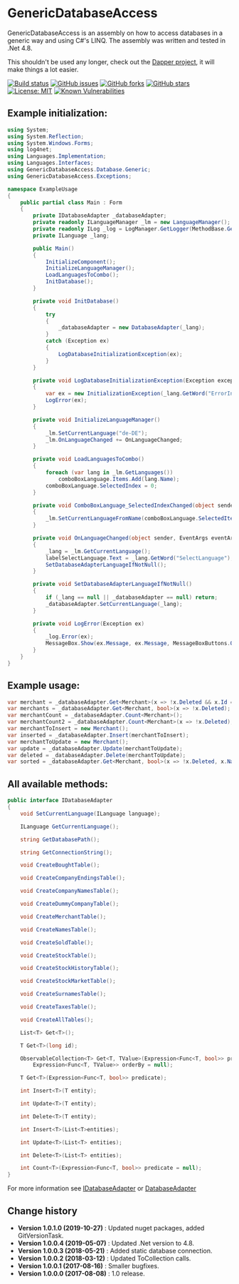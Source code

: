 GenericDatabaseAccess
====================================

GenericDatabaseAccess is an assembly on how to access databases in a generic way and using C#'s LINQ.
The assembly was written and tested in .Net 4.8.

This shouldn't be used any longer, check out the [Dapper project](https://github.com/StackExchange/Dapper), it will make things a lot easier.

[![Build status](https://ci.appveyor.com/api/projects/status/xwfx8q48taebdx2e?svg=true)](https://ci.appveyor.com/project/SeppPenner/genericdatabaseaccess)
[![GitHub issues](https://img.shields.io/github/issues/SeppPenner/GenericDatabaseAccess.svg)](https://github.com/SeppPenner/GenericDatabaseAccess/issues)
[![GitHub forks](https://img.shields.io/github/forks/SeppPenner/GenericDatabaseAccess.svg)](https://github.com/SeppPenner/GenericDatabaseAccess/network)
[![GitHub stars](https://img.shields.io/github/stars/SeppPenner/GenericDatabaseAccess.svg)](https://github.com/SeppPenner/GenericDatabaseAccess/stargazers)
[![License: MIT](https://img.shields.io/badge/License-MIT-blue.svg)](https://raw.githubusercontent.com/SeppPenner/GenericDatabaseAccess/master/License.txt)
[![Known Vulnerabilities](https://snyk.io/test/github/SeppPenner/GenericDatabaseAccess/badge.svg)](https://snyk.io/test/github/SeppPenner/GenericDatabaseAccess)


## Example initialization:

```csharp
using System;
using System.Reflection;
using System.Windows.Forms;
using log4net;
using Languages.Implementation;
using Languages.Interfaces;
using GenericDatabaseAccess.Database.Generic;
using GenericDatabaseAccess.Exceptions;

namespace ExampleUsage
{
    public partial class Main : Form
    {
        private IDatabaseAdapter _databaseAdapter;
        private readonly ILanguageManager _lm = new LanguageManager();
        private readonly ILog _log = LogManager.GetLogger(MethodBase.GetCurrentMethod().DeclaringType);
        private ILanguage _lang;

        public Main()
        {
            InitializeComponent();
            InitializeLanguageManager();
            LoadLanguagesToCombo();
            InitDatabase();
        }

        private void InitDatabase()
        {
            try
            {
                _databaseAdapter = new DatabaseAdapter(_lang);
            }
            catch (Exception ex)
            {
                LogDatabaseInitializationException(ex);
            }
        }

        private void LogDatabaseInitializationException(Exception exception)
        {
            var ex = new InitializationException(_lang.GetWord("ErrorInDatabaseInit"), exception);
            LogError(ex);
        }

        private void InitializeLanguageManager()
        {
            _lm.SetCurrentLanguage("de-DE");
            _lm.OnLanguageChanged += OnLanguageChanged;
        }

        private void LoadLanguagesToCombo()
        {
            foreach (var lang in _lm.GetLanguages())
                comboBoxLanguage.Items.Add(lang.Name);
            comboBoxLanguage.SelectedIndex = 0;
        }

        private void ComboBoxLanguage_SelectedIndexChanged(object sender, EventArgs e)
        {
            _lm.SetCurrentLanguageFromName(comboBoxLanguage.SelectedItem.ToString());
        }

        private void OnLanguageChanged(object sender, EventArgs eventArgs)
        {
            _lang = _lm.GetCurrentLanguage();
            labelSelectLanguage.Text = _lang.GetWord("SelectLanguage");
            SetDatabaseAdapterLanguageIfNotNull();
        }

        private void SetDatabaseAdapterLanguageIfNotNull()
        {
            if (_lang == null || _databaseAdapter == null) return;
            _databaseAdapter.SetCurrentLanguage(_lang);
        }

        private void LogError(Exception ex)
        {
            _log.Error(ex);
            MessageBox.Show(ex.Message, ex.Message, MessageBoxButtons.OK, MessageBoxIcon.Error);
        }
    }
}
```

## Example usage:

```csharp
var merchant = _databaseAdapter.Get<Merchant>(x => !x.Deleted && x.Id == 1);
var merchants = _databaseAdapter.Get<Merchant, bool>(x => !x.Deleted);
var merchantCount = _databaseAdapter.Count<Merchant>();
var merchantCount2 = _databaseAdapter.Count<Merchant>(x => !x.Deleted);
var merchantToInsert = new Merchant();
var inserted = _databaseAdapter.Insert(merchantToInsert);
var merchantToUpdate = new Merchant();
var update = _databaseAdapter.Update(merchantToUpdate);
var deleted = _databaseAdapter.Delete(merchantToUpdate);
var sorted = _databaseAdapter.Get<Merchant, bool>(x => !x.Deleted, x.Name);
```

## All available methods:

```csharp
public interface IDatabaseAdapter
{
    void SetCurrentLanguage(ILanguage language);

    ILanguage GetCurrentLanguage();

    string GetDatabasePath();

    string GetConnectionString();

    void CreateBoughtTable();

    void CreateCompanyEndingsTable();

    void CreateCompanyNamesTable();

    void CreateDummyCompanyTable();

    void CreateMerchantTable();

    void CreateNamesTable();

    void CreateSoldTable();

    void CreateStockTable();

    void CreateStockHistoryTable();

    void CreateStockMarketTable();

    void CreateSurnamesTable();

    void CreateTaxesTable();

    void CreateAllTables();

    List<T> Get<T>();

    T Get<T>(long id);

    ObservableCollection<T> Get<T, TValue>(Expression<Func<T, bool>> predicate = null,
        Expression<Func<T, TValue>> orderBy = null);

    T Get<T>(Expression<Func<T, bool>> predicate);

    int Insert<T>(T entity);

    int Update<T>(T entity);

    int Delete<T>(T entity);

    int Insert<T>(List<T>entities);

    int Update<T>(List<T> entities);

    int Delete<T>(List<T> entities);

    int Count<T>(Expression<Func<T, bool>> predicate = null);
}
```

For more information see [IDatabaseAdapter](https://github.com/SeppPenner/GenericDatabaseAccess/blob/master/GenericDatabaseAccess/Database/Generic/IDatabaseAdapter.cs)
or [DatabaseAdapter](https://github.com/SeppPenner/GenericDatabaseAccess/blob/master/GenericDatabaseAccess/Database/Generic/DatabaseAdapter.cs)

Change history
--------------

* **Version 1.0.1.0 (2019-10-27)** : Updated nuget packages, added GitVersionTask.
* **Version 1.0.0.4 (2019-05-07)** : Updated .Net version to 4.8.
* **Version 1.0.0.3 (2018-05-21)** : Added static database connection.
* **Version 1.0.0.2 (2018-03-12)** : Updated ToCollection calls.
* **Version 1.0.0.1 (2017-08-16)** : Smaller bugfixes.
* **Version 1.0.0.0 (2017-08-08)** : 1.0 release.